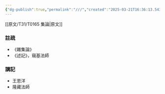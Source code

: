 ```yaml
---
{"dg-publish":true,"permalink":"///","created":"2025-03-21T16:36:13.543+08:00","updated":"2025-03-22T22:07:56.746+08:00"}
---
```


[[原文/T31/T0165 集論\|原文]]
### 註疏
- 《雜集論》
- 《述記》，窺基法師
### 講記
- 王恩洋
- 隆藏法師